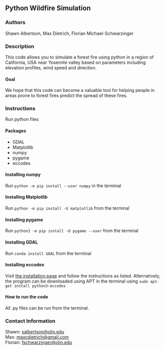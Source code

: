 ## Python Wildfire Simulation

### Authors
Shawn Albertson, Max Dietrich, Florian Michael-Schwarzinger

### Description
This code allows you to simulate a forest fire using python in a region of California, USA near Yosemite valley based on parameters including elevation profiles, wind speed and direction.

#### Goal
We hope that this code can become a valuable tool for helping people in areas prone to forest fires predict the spread of these fires.

### Instructions
Run python files

#### Packages
- GDAL
- Matplotlib
- numpy
- pygame
- eccodes

#### Installing numpy
Run `python -m pip install --user numpy` in the terminal

#### Installing Matplotlib
Run `python -m pip install -U matplotlib` from the terminal

#### Installing pygame
Run `python3 -m pip install -U pygame --user` from the terminal

#### Installing GDAL
Run `conda install GDAL` from the terminal

#### Installing eccodes
Visit [the installation page](https://confluence.ecmwf.int//display/ECC/ecCodes+installation) and follow the instructions as listed. Alternatively, the program can be downloaded using APT in the terminal using `sudo apt-get install python3-eccodes`

#### How to run the code
All .py files can be run from the terminal.

### Contact Information
Shawn: salbertson@olin.edu<br />
Max:     maxcdietrich@gmail.com<br />
Florian: fschwarzinger@olin.edu
